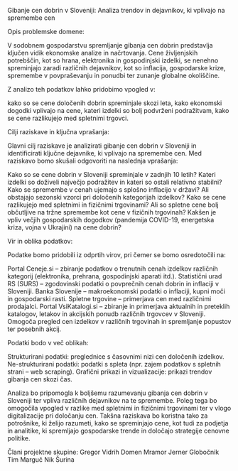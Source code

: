 Gibanje cen dobrin v Sloveniji: Analiza trendov in dejavnikov, ki vplivajo na spremembe cen

Opis problemske domene:

V sodobnem gospodarstvu spremljanje gibanja cen dobrin predstavlja ključen vidik ekonomske analize in načrtovanja. Cene življenjskih potrebščin, kot so hrana, elektronika in gospodinjski izdelki, se nenehno spreminjajo zaradi različnih dejavnikov, kot so inflacija, gospodarske krize, spremembe v povpraševanju in ponudbi ter zunanje globalne okoliščine.

Z analizo teh podatkov lahko pridobimo vpogled v:

kako so se cene določenih dobrin spreminjale skozi leta,
kako ekonomski dogodki vplivajo na cene,
kateri izdelki so bolj podvrženi podražitvam,
kako se cene razlikujejo med spletnimi trgovci.

Cilji raziskave in ključna vprašanja:

Glavni cilj raziskave je analizirati gibanje cen dobrin v Sloveniji in identificirati ključne dejavnike, ki vplivajo na spremembe cen. Med raziskavo bomo skušali odgovoriti na naslednja vprašanja:

Kako so se cene dobrin v Sloveniji spreminjale v zadnjih 10 letih?
Kateri izdelki so doživeli največjo podražitev in kateri so ostali relativno stabilni?
Kako se spremembe v cenah ujemajo s splošno inflacijo v državi?
Ali obstajajo sezonski vzorci pri določenih kategorijah izdelkov?
Kako se cene razlikujejo med spletnimi in fizičnimi trgovinami?
Ali so spletne cene bolj občutljive na tržne spremembe kot cene v fizičnih trgovinah?
Kakšen je vpliv večjih gospodarskih dogodkov (pandemija COVID-19, energetska kriza, vojna v Ukrajini) na cene dobrin?

Vir in oblika podatkov:

Podatke bomo pridobili iz odprtih virov, pri čemer se bomo osredotočili na:

Portal Ceneje.si – zbiranje podatkov o trenutnih cenah izdelkov različnih kategorij (elektronika, prehrana, gospodinjski aparati itd.).
Statistični urad RS (SURS) – zgodovinski podatki o povprečnih cenah dobrin in inflaciji v Sloveniji.
Banka Slovenije – makroekonomski podatki o inflaciji, kupni moči in gospodarski rasti.
Spletne trgovine – primerjava cen med različnimi prodajalci.
Portal VsiKatalogi.si – zbiranje in primerjava aktualnih in preteklih katalogov, letakov in akcijskih ponudb različnih trgovcev v Sloveniji. Omogoča pregled cen izdelkov v različnih trgovinah in spremljanje popustov ter posebnih akcij.

Podatki bodo v več oblikah:

Strukturirani podatki: preglednice s časovnimi nizi cen določenih izdelkov.
Ne-strukturirani podatki: podatki s spleta (npr. zajem podatkov s spletnih strani – web scraping).
Grafični prikazi in vizualizacije: prikazi trendov gibanja cen skozi čas.

Analiza bo pripomogla k boljšemu razumevanju gibanja cen dobrin v Sloveniji ter vpliva različnih dejavnikov na te spremembe. Poleg tega bo omogočila vpogled v razlike med spletnimi in fizičnimi trgovinami ter v vlogo digitalizacije pri določanju cen.
Takšna raziskava bo koristna tako za potrošnike, ki želijo razumeti, kako se spreminjajo cene, kot tudi za podjetja in analitike, ki spremljajo gospodarske trende in določajo strategije cenovne politike.

Člani projektne skupine:
Gregor Vidrih
Domen Mramor
Jerner Globočnik
Tim Marguč
Nik Šurina
